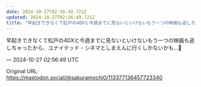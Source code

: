 ```yaml
---
date: 2024-10-27T02:56:49.721Z
updated: 2024-10-27T02:56:49.721Z
title: "早起きできなくて松戸の4DXと今週までに見ないといけないもう一つの映画も逃しちゃ[...]"
---
```


<p>早起きできなくて松戸の4DXと今週までに見ないといけないもう一つの映画も逃しちゃったから、ユナイテッド・シネマとしまえんに行くしかないかも…🥲</p>

&mdash; 2024-10-27 02:56:49 UTC

Original URL: https://mastodon.social/@sakuramochi0/113377136457723340
